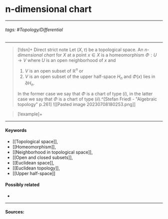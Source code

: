 # n-dimensional chart
***
###### tags: #Topology/Differential 
***
>[!dsn]+ Direct strict note
>Let $(X,\tau)$ be a topological space. An *n-dimensional chart* for $X$ at a point $x\in X$ is a homeomorphism $\Phi:U\to V$ where $U$ is an open neighborhood of $x$ and
>1. $V$ is an open subset of $\mathbb{R}^{n}$ or
>2. $V$ is an open subset of the upper half-space $H_{n}$ and $\Phi(x)$ lies in $\partial H_{n}$.
>
>In the former case we say that $\Phi$ is a chart of type $(i)$, in the latter case we say that $\Phi$ is a chart of type $(ii)$.^[Stefan Friedl - "Algebraic topology" p.261]
>![[Pasted image 20230708180253.png]]

>[!example]+ 
>
***
#### Keywords
- [[Topological space]],
- [[Homeomorphism]],
- [[Neighborhood in topological space]],
- [[Open and closed subsets]],
- [[Euclidean space]],
- [[Euclidean topology]],
- [[Upper half-space]]
#### Possibly related
- 
***
#### Sources:

